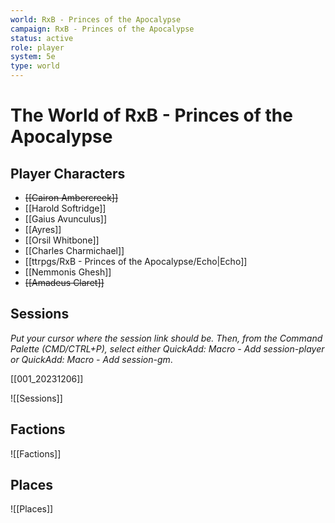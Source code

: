 ```yaml
---
world: RxB - Princes of the Apocalypse
campaign: RxB - Princes of the Apocalypse
status: active
role: player
system: 5e
type: world
---
```

# The World of RxB - Princes of the Apocalypse

## Player Characters

- ~~[[Cairon Ambercreek]]~~
- [[Harold Softridge]]
- [[Gaius Avunculus]]
- [[Ayres]]
- [[Orsil Whitbone]]
- [[Charles Charmichael]]
- [[ttrpgs/RxB - Princes of the Apocalypse/Echo|Echo]]
- [[Nemmonis Ghesh]]
- ~~[[Amadeus Claret]]~~


## Sessions

*Put your cursor where the session link should be. Then, from the Command Palette (CMD/CTRL+P), select either QuickAdd: Macro - Add session-player or QuickAdd: Macro - Add session-gm*.

[[001_20231206]]

![[Sessions]]

## Factions

![[Factions]]

## Places

![[Places]]










